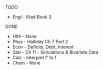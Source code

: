 TODO
- Engl - Illiad Book 3

DONE
- Hlth - None
- Phys - Halliday Ch 7 Part 2
- Econ - Deficits, Debt, Interest
- Stat - Ch 11 - Simulations & Bivariate Data
- Calc - Interpret f' to f
- Chem - None

